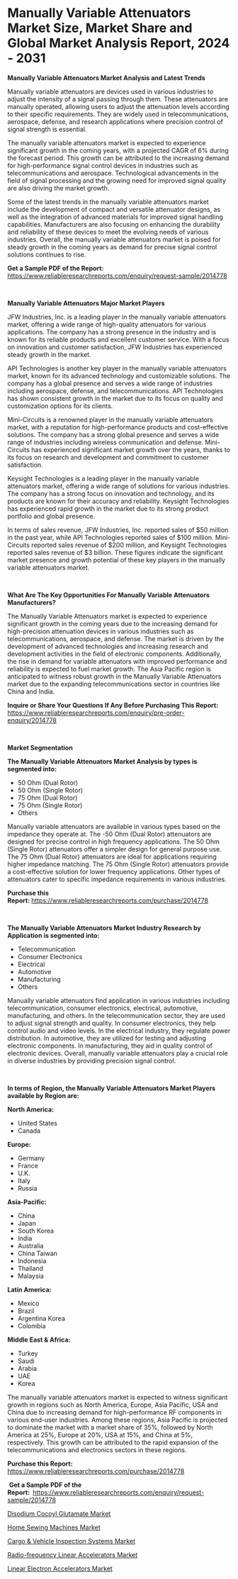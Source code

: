 <p><h1>Manually Variable Attenuators Market Size, Market Share and Global Market Analysis Report, 2024 - 2031</h1></p><p><strong>Manually Variable Attenuators Market Analysis and Latest Trends</strong></p>
<p><p>Manually variable attenuators are devices used in various industries to adjust the intensity of a signal passing through them. These attenuators are manually operated, allowing users to adjust the attenuation levels according to their specific requirements. They are widely used in telecommunications, aerospace, defense, and research applications where precision control of signal strength is essential.</p><p>The manually variable attenuators market is expected to experience significant growth in the coming years, with a projected CAGR of 6% during the forecast period. This growth can be attributed to the increasing demand for high-performance signal control devices in industries such as telecommunications and aerospace. Technological advancements in the field of signal processing and the growing need for improved signal quality are also driving the market growth.</p><p>Some of the latest trends in the manually variable attenuators market include the development of compact and versatile attenuator designs, as well as the integration of advanced materials for improved signal handling capabilities. Manufacturers are also focusing on enhancing the durability and reliability of these devices to meet the evolving needs of various industries. Overall, the manually variable attenuators market is poised for steady growth in the coming years as demand for precise signal control solutions continues to rise.</p></p>
<p><strong>Get a Sample PDF of the Report:&nbsp;</strong> <a href="https://www.reliableresearchreports.com/enquiry/request-sample/2014778">https://www.reliableresearchreports.com/enquiry/request-sample/2014778</a></p>
<p>&nbsp;</p>
<p><strong>Manually Variable Attenuators Major Market Players</strong></p>
<p><p>JFW Industries, Inc. is a leading player in the manually variable attenuators market, offering a wide range of high-quality attenuators for various applications. The company has a strong presence in the industry and is known for its reliable products and excellent customer service. With a focus on innovation and customer satisfaction, JFW Industries has experienced steady growth in the market.</p><p>API Technologies is another key player in the manually variable attenuators market, known for its advanced technology and customizable solutions. The company has a global presence and serves a wide range of industries including aerospace, defense, and telecommunications. API Technologies has shown consistent growth in the market due to its focus on quality and customization options for its clients.</p><p>Mini-Circuits is a renowned player in the manually variable attenuators market, with a reputation for high-performance products and cost-effective solutions. The company has a strong global presence and serves a wide range of industries including wireless communication and defense. Mini-Circuits has experienced significant market growth over the years, thanks to its focus on research and development and commitment to customer satisfaction.</p><p>Keysight Technologies is a leading player in the manually variable attenuators market, offering a wide range of solutions for various industries. The company has a strong focus on innovation and technology, and its products are known for their accuracy and reliability. Keysight Technologies has experienced rapid growth in the market due to its strong product portfolio and global presence.</p><p>In terms of sales revenue, JFW Industries, Inc. reported sales of $50 million in the past year, while API Technologies reported sales of $100 million. Mini-Circuits reported sales revenue of $200 million, and Keysight Technologies reported sales revenue of $3 billion. These figures indicate the significant market presence and growth potential of these key players in the manually variable attenuators market.</p></p>
<p>&nbsp;</p>
<p><strong>What Are The Key Opportunities For Manually Variable Attenuators Manufacturers?</strong></p>
<p><p>The Manually Variable Attenuators market is expected to experience significant growth in the coming years due to the increasing demand for high-precision attenuation devices in various industries such as telecommunications, aerospace, and defense. The market is driven by the development of advanced technologies and increasing research and development activities in the field of electronic components. Additionally, the rise in demand for variable attenuators with improved performance and reliability is expected to fuel market growth. The Asia Pacific region is anticipated to witness robust growth in the Manually Variable Attenuators market due to the expanding telecommunications sector in countries like China and India.</p></p>
<p><strong>Inquire or Share Your Questions If Any Before Purchasing This Report:</strong> <a href="https://www.reliableresearchreports.com/enquiry/pre-order-enquiry/2014778">https://www.reliableresearchreports.com/enquiry/pre-order-enquiry/2014778</a></p>
<p>&nbsp;</p>
<p><strong>Market Segmentation</strong></p>
<p><strong>The Manually Variable Attenuators Market Analysis by types is segmented into:</strong></p>
<p><ul><li>50 Ohm (Dual Rotor)</li><li>50 Ohm (Single Rotor)</li><li>75 Ohm (Dual Rotor)</li><li>75 Ohm (Single Rotor)</li><li>Others</li></ul></p>
<p><p>Manually variable attenuators are available in various types based on the impedance they operate at. The -50 Ohm (Dual Rotor) attenuators are designed for precise control in high frequency applications. The 50 Ohm (Single Rotor) attenuators offer a simpler design for general purpose use. The 75 Ohm (Dual Rotor) attenuators are ideal for applications requiring higher impedance matching. The 75 Ohm (Single Rotor) attenuators provide a cost-effective solution for lower frequency applications. Other types of attenuators cater to specific impedance requirements in various industries.</p></p>
<p><strong>Purchase this Report:&nbsp;</strong><a href="https://www.reliableresearchreports.com/purchase/2014778">https://www.reliableresearchreports.com/purchase/2014778</a></p>
<p>&nbsp;</p>
<p><strong>The Manually Variable Attenuators Market Industry Research by Application is segmented into:</strong></p>
<p><ul><li>Telecommunication</li><li>Consumer Electronics</li><li>Electrical</li><li>Automotive</li><li>Manufacturing</li><li>Others</li></ul></p>
<p><p>Manually variable attenuators find application in various industries including telecommunication, consumer electronics, electrical, automotive, manufacturing, and others. In the telecommunication sector, they are used to adjust signal strength and quality. In consumer electronics, they help control audio and video levels. In the electrical industry, they regulate power distribution. In automotive, they are utilized for testing and adjusting electronic components. In manufacturing, they aid in quality control of electronic devices. Overall, manually variable attenuators play a crucial role in diverse industries by providing precision signal control.</p></p>
<p>&nbsp;</p>
<p><strong>In terms of Region, the Manually Variable Attenuators Market Players available by Region are:</strong></p>
<p>
    <p> <strong> North America: </strong>
        <ul>
            <li>United States</li>
            <li>Canada</li>
        </ul>
        </p> 
    <p> <strong> Europe: </strong>
        <ul>
            <li>Germany</li>
            <li>France</li>
            <li>U.K.</li>
            <li>Italy</li>
            <li>Russia</li>
        </ul>
        </p> 
    <p> <strong> Asia-Pacific: </strong>
        <ul>
            <li>China</li>
            <li>Japan</li>
            <li>South Korea</li>
            <li>India</li>
            <li>Australia</li>
            <li>China Taiwan</li>
            <li>Indonesia</li>
            <li>Thailand</li>
            <li>Malaysia</li>
        </ul>
        </p> 
    <p> <strong> Latin America: </strong>
        <ul>
            <li>Mexico</li>
            <li>Brazil</li>
            <li>Argentina Korea</li>
            <li>Colombia</li>
        </ul>
        </p> 
    <p> <strong> Middle East & Africa: </strong>
        <ul>
            <li>Turkey</li>
            <li>Saudi</li>
            <li>Arabia</li>
            <li>UAE</li>
            <li>Korea</li>
        </ul>
    </p>
    </p>
<p><p>The manually variable attenuators market is expected to witness significant growth in regions such as North America, Europe, Asia Pacific, USA and China due to increasing demand for high-performance RF components in various end-user industries. Among these regions, Asia Pacific is projected to dominate the market with a market share of 35%, followed by North America at 25%, Europe at 20%, USA at 15%, and China at 5%, respectively. This growth can be attributed to the rapid expansion of the telecommunications and electronics sectors in these regions.</p></p>
<p><strong>Purchase this Report: </strong><a href="https://www.reliableresearchreports.com/purchase/2014778">https://www.reliableresearchreports.com/purchase/2014778</a></p>
<p>&nbsp;<strong>Get a Sample PDF of the Report:&nbsp;&nbsp;</strong><a href="https://www.reliableresearchreports.com/enquiry/request-sample/2014778">https://www.reliableresearchreports.com/enquiry/request-sample/2014778</a></p>
<p><strong></strong></p>
<p><p><a href="https://view.publitas.com/reportprime-1/disodium-cocoyl-glutamate-market-analysis-examines-its-scope-on-growth-opportunities-and-forecasted-trends-spanning-from-2024-to-2031/">Disodium Cocoyl Glutamate Market</a></p><p><a href="https://view.publitas.com/reportprime-1/home-sewing-machines-market-size-furnishes-valuable-information-encompassing-market-share-market-trends-and-projections-spanning-from-2024-to-2031/">Home Sewing Machines Market</a></p><p><a href="https://thundering-castanet-c65.notion.site/Cargo-Vehicle-Inspection-Systems-Market-Research-Report-Provides-Critical-Insights-that-can-help-S-d4e6b49f7f50421baa00d3e0bf001cc1">Cargo & Vehicle Inspection Systems Market</a></p><p><a href="https://bubble-tree-ea4.notion.site/Radio-frequency-Linear-Accelerators-Market-Size-Focuses-on-Market-Dynamics-In-Depth-Analysis-and-Fu-ca7b63293fd14a368562be3533a5545d">Radio-frequency Linear Accelerators Market</a></p><p><a href="https://bubble-tree-ea4.notion.site/Insights-into-Linear-Electron-Accelerators-Market-Size-Analysing-Market-Share-Trends-and-Growth-f-78b3a0e214924e58bb86eb6b721f65af">Linear Electron Accelerators Market</a></p></p>